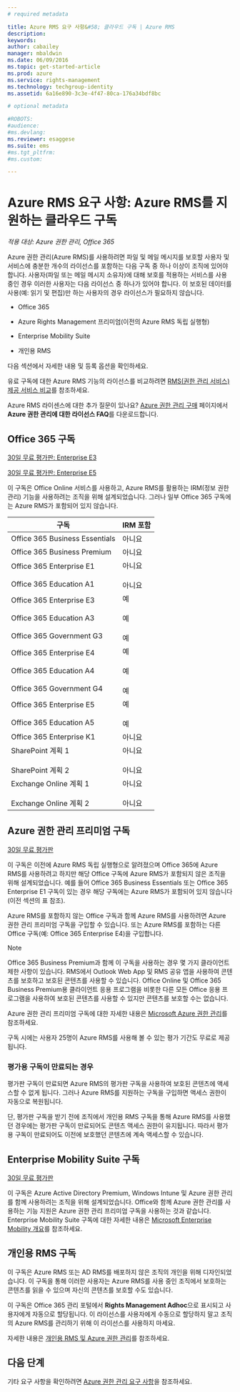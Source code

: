 ```yaml
---
# required metadata

title: Azure RMS 요구 사항&#58; 클라우드 구독 | Azure RMS
description:
keywords:
author: cabailey
manager: mbaldwin
ms.date: 06/09/2016
ms.topic: get-started-article
ms.prod: azure
ms.service: rights-management
ms.technology: techgroup-identity
ms.assetid: 6a16e890-3c3e-4f47-80ca-176a34bdf8bc

# optional metadata

#ROBOTS:
#audience:
#ms.devlang:
ms.reviewer: esaggese
ms.suite: ems
#ms.tgt_pltfrm:
#ms.custom:

---
```



# Azure RMS 요구 사항: Azure RMS를 지원하는 클라우드 구독

*적용 대상: Azure 권한 관리, Office 365*

Azure 권한 관리(Azure RMS)를 사용하려면 파일 및 메일 메시지를 보호할 사용자 및 서비스에 충분한 개수의 라이선스를 포함하는 다음 구독 중 하나 이상이 조직에 있어야 합니다. 사용자(파일 또는 메일 메시지 소유자)에 대해 보호를 적용하는 서비스를 사용 중인 경우 이러한 사용자는 다음 라이선스 중 하나가 있어야 합니다. 이 보호된 데이터를 사용(예: 읽기 및 편집)만 하는 사용자의 경우 라이선스가 필요하지 않습니다.

-   Office 365

-   Azure Rights Management 프리미엄(이전의 Azure RMS 독립 실행형)

-   Enterprise Mobility Suite

-   개인용 RMS

다음 섹션에서 자세한 내용 및 등록 옵션을 확인하세요.

유료 구독에 대한 Azure RMS 기능의 라이선스를 비교하려면 [RMS(권한 관리 서비스) 제공 서비스 비교](http://technet.microsoft.com/dn858608)를 참조하세요.

Azure RMS 라이센스에 대한 추가 질문이 있나요? [Azure 권한 관리 구매](https://www.microsoft.com/en-us/server-cloud/products/azure-rights-management/Purchasing.aspx) 페이지에서 **Azure 권한 관리에 대한 라이선스 FAQ**를 다운로드합니다. 

## Office 365 구독
[30일 무료 평가판: Enterprise E3](http://go.microsoft.com/fwlink/p/?LinkID=403802)

[30일 무료 평가판: Enterprise E5](https://go.microsoft.com/fwlink/p/?LinkID=698279)

이 구독은 Office Online 서비스를 사용하고, Azure RMS를 활용하는 IRM(정보 권한 관리) 기능을 사용하려는 조직을 위해 설계되었습니다. 그러나 일부 Office 365 구독에는 Azure RMS가 포함되어 있지 않습니다.

구독  |IRM 포함 
------------- | ------------- |
Office 365 Business Essentials|아니요|
Office 365 Business Premium|아니요|
Office 365 Enterprise E1 <br /><br /> Office 365 Education A1|아니요 <br /><br /> 아니요|
Office 365 Enterprise E3 <br /><br /> Office 365 Education A3 <br /><br /> Office 365 Government G3|예 <br /><br /> 예 <br /><br /> 예|
Office 365 Enterprise E4 <br /><br /> Office 365 Education A4 <br /><br /> Office 365 Government G4|예 <br /><br /> 예 <br /><br /> 예|
Office 365 Enterprise E5 <br /><br /> Office 365 Education A5|예 <br /><br /> 예|
Office 365 Enterprise K1|아니요|
SharePoint 계획 1 <br /><br /> SharePoint 계획 2|아니요 <br /><br /> 아니요|
Exchange Online 계획 1 <br /><br /> Exchange Online 계획 2|아니요 <br /><br /> 아니요|


## Azure 권한 관리 프리미엄 구독
[30일 무료 평가판](https://portal.microsoftonline.com/Signup/MainSignUp15.aspx?&amp;OfferId=A43415D3-404C-4df3-B31B-AAD28118A778&amp;dl=RIGHTSMANAGEMENT&amp;ali=1)

이 구독은 이전에 Azure RMS 독립 실행형으로 알려졌으며 Office 365에 Azure RMS를 사용하려고 하지만 해당 Office 구독에 Azure RMS가 포함되지 않은 조직을 위해 설계되었습니다. 예를 들어 Office 365 Business Essentials 또는 Office 365 Enterprise E1 구독이 있는 경우 해당 구독에는 Azure RMS가 포함되어 있지 않습니다(이전 섹션의 표 참조). 

Azure RMS를 포함하지 않는 Office 구독과 함께 Azure RMS를 사용하려면 Azure 권한 관리 프리미엄 구독을 구입할 수 있습니다. 또는 Azure RMS를 포함하는 다른 Office 구독(예: Office 365 Enterprise E4)을 구입합니다.

> [!NOTE]
> Office 365 Business Premium과 함께 이 구독을 사용하는 경우 몇 가지 클라이언트 제한 사항이 있습니다. RMS에서 Outlook Web App 및 RMS 공유 앱을 사용하여 콘텐츠를 보호하고 보호된 콘텐츠를 사용할 수 있습니다. Office Online 및 Office 365 Business Premium용 클라이언트 응용 프로그램을 비롯한 다른 모든 Office 응용 프로그램을 사용하여 보호된 콘텐츠를 사용할 수 있지만 콘텐츠를 보호할 수는 없습니다.

Azure 권한 관리 프리미엄 구독에 대한 자세한 내용은 [Microsoft Azure 권한 관리](http://products.office.com/business/microsoft-azure-rights-management)를 참조하세요.

구독 시에는 사용자 25명이 Azure RMS를 사용해 볼 수 있는 평가 기간도 무료로 제공됩니다. 

### 평가용 구독이 만료되는 경우
평가판 구독이 만료되면 Azure RMS의 평가판 구독을 사용하여 보호된 콘텐츠에 액세스할 수 없게 됩니다. 그러나 Azure RMS를 지원하는 구독을 구입하면 액세스 권한이 자동으로 복원됩니다.

단, 평가판 구독을 받기 전에 조직에서 개인용 RMS 구독을 통해 Azure RMS를 사용했던 경우에는 평가판 구독이 만료되어도 콘텐츠 액세스 권한이 유지됩니다. 따라서 평가용 구독이 만료되어도 이전에 보호했던 콘텐츠에 계속 액세스할 수 있습니다.

## Enterprise Mobility Suite 구독
[30일 무료 평가판](https://portal.office.com/Signup/Signup.aspx?OfferId=2E63A04D-BE0B-4A0F-A8CF-407C1C299221&dl=EMS)

이 구독은 Azure Active Directory Premium, Windows Intune 및 Azure 권한 관리를 함께 사용하려는 조직을 위해 설계되었습니다. Office와 함께 Azure 권한 관리를 사용하는 기능 지원은 Azure 권한 관리 프리미엄 구독을 사용하는 것과 같습니다. Enterprise Mobility Suite 구독에 대한 자세한 내용은 [Microsoft Enterprise Mobility 개요](http://go.microsoft.com/fwlink/?LinkId=615386)를 참조하세요.

## 개인용 RMS 구독
이 구독은 Azure RMS 또는 AD RMS를 배포하지 않은 조직의 개인을 위해 디자인되었습니다. 이 구독을 통해 이러한 사용자는 Azure RMS를 사용 중인 조직에서 보호하는 콘텐츠를 읽을 수 있으며 자신의 콘텐츠를 보호할 수도 있습니다.

이 구독은 Office 365 관리 포털에서 **Rights Management Adhoc**으로 표시되고 사용자에게 자동으로 할당됩니다. 이 라이선스를 사용자에게 수동으로 할당하지 말고 조직의 Azure RMS를 관리하기 위해 이 라이선스를 사용하지 마세요. 

자세한 내용은 [개인용 RMS 및 Azure 권한 관리](../understand-explore/rms-for-individuals.md)를 참조하세요.

## 다음 단계
기타 요구 사항을 확인하려면 [Azure 권한 관리 요구 사항](requirements-azure-rms.md)을 참조하세요.

<!--HONumber=Jun16_HO2-->


